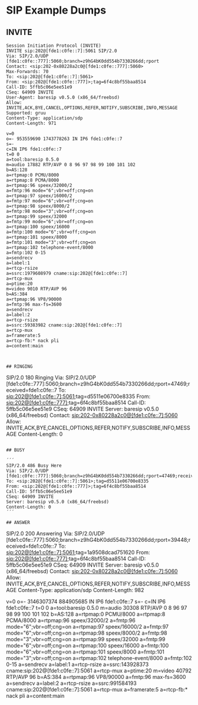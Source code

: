 # SIP Example Dumps

## INVITE

```
Session Initiation Protocol (INVITE)
INVITE sip:202@[fde1:c0fe::7]:5061 SIP/2.0
Via: SIP/2.0/UDP [fde1:c0fe::777]:5060;branch=z9hG4bK0dd554b7330266dd;rport
Contact: <sip:202-0x80228a2c0@[fde1:c0fe::777]:5060>
Max-Forwards: 70
To: <sip:202@[fde1:c0fe::7]:5061>
From: <sip:202@[fde1:c0fe::777]>;tag=6f4c8bf55baa8514
Call-ID: 5ffb5c06e5ee51e9
CSeq: 64909 INVITE
User-Agent: baresip v0.5.0 (x86_64/freebsd)
Allow: INVITE,ACK,BYE,CANCEL,OPTIONS,REFER,NOTIFY,SUBSCRIBE,INFO,MESSAGE
Supported: gruu
Content-Type: application/sdp
Content-Length: 971

v=0
o=- 953559690 1743778263 IN IP6 fde1:c0fe::7
s=-
c=IN IP6 fde1:c0fe::7
t=0 0
a=tool:baresip 0.5.0
m=audio 17882 RTP/AVP 0 8 96 97 98 99 100 101 102
b=AS:128
a=rtpmap:0 PCMU/8000
a=rtpmap:8 PCMA/8000
a=rtpmap:96 speex/32000/2
a=fmtp:96 mode="6";vbr=off;cng=on
a=rtpmap:97 speex/16000/2
a=fmtp:97 mode="6";vbr=off;cng=on
a=rtpmap:98 speex/8000/2
a=fmtp:98 mode="3";vbr=off;cng=on
a=rtpmap:99 speex/32000
a=fmtp:99 mode="6";vbr=off;cng=on
a=rtpmap:100 speex/16000
a=fmtp:100 mode="6";vbr=off;cng=on
a=rtpmap:101 speex/8000
a=fmtp:101 mode="3";vbr=off;cng=on
a=rtpmap:102 telephone-event/8000
a=fmtp:102 0-15
a=sendrecv
a=label:1
a=rtcp-rsize
a=ssrc:1979608979 cname:sip:202@[fde1:c0fe::7]
a=rtcp-mux
a=ptime:20
m=video 9010 RTP/AVP 96
b=AS:384
a=rtpmap:96 VP8/90000
a=fmtp:96 max-fs=3600
a=sendrecv
a=label:2
a=rtcp-rsize
a=ssrc:59383982 cname:sip:202@[fde1:c0fe::7]
a=rtcp-mux
a=framerate:5
a=rtcp-fb:* nack pli
a=content:main



## RINGING

``` 
SIP/2.0 180 Ringing
Via: SIP/2.0/UDP [fde1:c0fe::777]:5060;branch=z9hG4bK0dd554b7330266dd;rport=47469;received=fde1:c0fe::7
To: <sip:202@[fde1:c0fe::7]:5061>;tag=d5511e06700e8335
From: <sip:202@[fde1:c0fe::777]>;tag=6f4c8bf55baa8514
Call-ID: 5ffb5c06e5ee51e9
CSeq: 64909 INVITE
Server: baresip v0.5.0 (x86_64/freebsd)
Contact: <sip:202-0x80228a2c0@[fde1:c0fe::7]:5060>
Allow: INVITE,ACK,BYE,CANCEL,OPTIONS,REFER,NOTIFY,SUBSCRIBE,INFO,MESSAGE
Content-Length: 0
```

## BUSY

´´´
SIP/2.0 486 Busy Here
Via: SIP/2.0/UDP [fde1:c0fe::777]:5060;branch=z9hG4bK0dd554b7330266dd;rport=47469;received=fde1:c0fe::7
To: <sip:202@[fde1:c0fe::7]:5061>;tag=d5511e06700e8335
From: <sip:202@[fde1:c0fe::777]>;tag=6f4c8bf55baa8514
Call-ID: 5ffb5c06e5ee51e9
CSeq: 64909 INVITE
Server: baresip v0.5.0 (x86_64/freebsd)
Content-Length: 0
´´´ 

## ANSWER

``` 
SIP/2.0 200 Answering
Via: SIP/2.0/UDP [fde1:c0fe::777]:5060;branch=z9hG4bK0dd554b7330266dd;rport=39448;received=fde1:c0fe::7
To: <sip:202@[fde1:c0fe::7]:5061>;tag=1a9508dcad751620
From: <sip:202@[fde1:c0fe::777]>;tag=6f4c8bf55baa8514
Call-ID: 5ffb5c06e5ee51e9
CSeq: 64909 INVITE
Server: baresip v0.5.0 (x86_64/freebsd)
Contact: <sip:202-0x80228a2c0@[fde1:c0fe::7]:5060>
Allow: INVITE,ACK,BYE,CANCEL,OPTIONS,REFER,NOTIFY,SUBSCRIBE,INFO,MESSAGE
Content-Type: application/sdp
Content-Length: 982

v=0
o=- 3146307374 884905685 IN IP6 fde1:c0fe::7
s=-
c=IN IP6 fde1:c0fe::7
t=0 0
a=tool:baresip 0.5.0
m=audio 30308 RTP/AVP 0 8 96 97 98 99 100 101 102
b=AS:128
a=rtpmap:0 PCMU/8000
a=rtpmap:8 PCMA/8000
a=rtpmap:96 speex/32000/2
a=fmtp:96 mode="6";vbr=off;cng=on
a=rtpmap:97 speex/16000/2
a=fmtp:97 mode="6";vbr=off;cng=on
a=rtpmap:98 speex/8000/2
a=fmtp:98 mode="3";vbr=off;cng=on
a=rtpmap:99 speex/32000
a=fmtp:99 mode="6";vbr=off;cng=on
a=rtpmap:100 speex/16000
a=fmtp:100 mode="6";vbr=off;cng=on
a=rtpmap:101 speex/8000
a=fmtp:101 mode="3";vbr=off;cng=on
a=rtpmap:102 telephone-event/8000
a=fmtp:102 0-15
a=sendrecv
a=label:1
a=rtcp-rsize
a=ssrc:143928373 cname:sip:202@[fde1:c0fe::7]:5061
a=rtcp-mux
a=ptime:20
m=video 40792 RTP/AVP 96
b=AS:384
a=rtpmap:96 VP8/90000
a=fmtp:96 max-fs=3600
a=sendrecv
a=label:2
a=rtcp-rsize
a=ssrc:991584193 cname:sip:202@[fde1:c0fe::7]:5061
a=rtcp-mux
a=framerate:5
a=rtcp-fb:* nack pli
a=content:main
```
